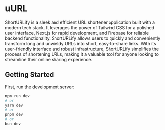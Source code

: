 # uURL

ShortURLify is a sleek and efficient URL shortener application built with a modern tech stack. It leverages the power of Tailwind CSS for a polished user interface, Next.js for rapid development, and Firebase for reliable backend functionality. ShortURLify allows users to quickly and conveniently transform long and unwieldy URLs into short, easy-to-share links. With its user-friendly interface and robust infrastructure, ShortURLify simplifies the process of shortening URLs, making it a valuable tool for anyone looking to streamline their online sharing experience.

## Getting Started

First, run the development server:

```bash
npm run dev
# or
yarn dev
# or
pnpm dev
# or
bun dev
```
